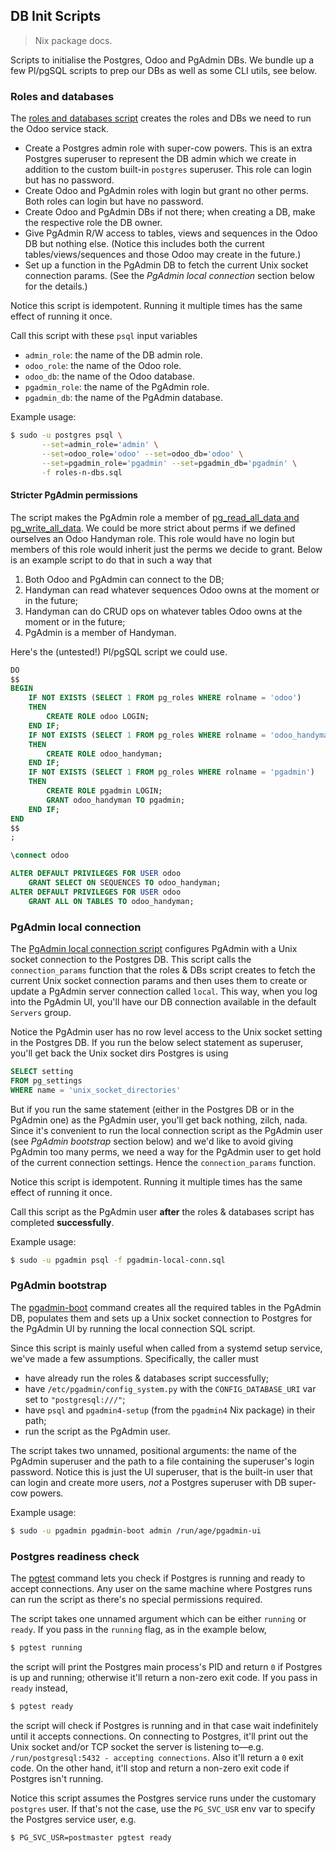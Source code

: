 DB Init Scripts
---------------
> Nix package docs.

Scripts to initialise the Postgres, Odoo and PgAdmin DBs. We bundle
up a few Pl/pgSQL scripts to prep our DBs as well as some CLI utils,
see below.


### Roles and databases

The [roles and databases script][roles-n-dbs] creates the roles and
DBs we need to run the Odoo service stack.

- Create a Postgres admin role with super-cow powers. This is
  an extra Postgres superuser to represent the DB admin which
  we create in addition to the custom built-in `postgres`
  superuser. This role can login but has no password.
- Create Odoo and PgAdmin roles with login but grant no other
  perms. Both roles can login but have no password.
- Create Odoo and PgAdmin DBs if not there; when creating a DB,
  make the respective role the DB owner.
- Give PgAdmin R/W access to tables, views and sequences in the
  Odoo DB but nothing else. (Notice this includes both the current
  tables/views/sequences and those Odoo may create in the future.)
- Set up a function in the PgAdmin DB to fetch the current Unix
  socket connection params. (See the *PgAdmin local connection*
  section below for the details.)

Notice this script is idempotent. Running it multiple times has the
same effect of running it once.

Call this script with these `psql` input variables
- `admin_role`: the name of the DB admin role.
- `odoo_role`: the name of the Odoo role.
- `odoo_db`: the name of the Odoo database.
- `pgadmin_role`: the name of the PgAdmin role.
- `pgadmin_db`: the name of the PgAdmin database.

Example usage:

```bash
$ sudo -u postgres psql \
       --set=admin_role='admin' \
       --set=odoo_role='odoo' --set=odoo_db='odoo' \
       --set=pgadmin_role='pgadmin' --set=pgadmin_db='pgadmin' \
       -f roles-n-dbs.sql
```

#### Stricter PgAdmin permissions
The script makes the PgAdmin role a member of [pg_read_all_data and
pg_write_all_data][pg-roles]. We could be more strict about perms if
we defined ourselves an Odoo Handyman role. This role would have no
login but members of this role would inherit just the perms we decide
to grant. Below is an example script to do that in such a way that

1. Both Odoo and PgAdmin can connect to the DB;
2. Handyman can read whatever sequences Odoo owns at the moment
   or in the future;
3. Handyman can do CRUD ops on whatever tables Odoo owns at the
   moment or in the future;
4. PgAdmin is a member of Handyman.

Here's the (untested!) Pl/pgSQL script we could use.

```sql
DO
$$
BEGIN
    IF NOT EXISTS (SELECT 1 FROM pg_roles WHERE rolname = 'odoo')
    THEN
        CREATE ROLE odoo LOGIN;
    END IF;
    IF NOT EXISTS (SELECT 1 FROM pg_roles WHERE rolname = 'odoo_handyman')
    THEN
        CREATE ROLE odoo_handyman;
    END IF;
    IF NOT EXISTS (SELECT 1 FROM pg_roles WHERE rolname = 'pgadmin')
    THEN
        CREATE ROLE pgadmin LOGIN;
        GRANT odoo_handyman TO pgadmin;
    END IF;
END
$$
;

\connect odoo

ALTER DEFAULT PRIVILEGES FOR USER odoo
    GRANT SELECT ON SEQUENCES TO odoo_handyman;
ALTER DEFAULT PRIVILEGES FOR USER odoo
    GRANT ALL ON TABLES TO odoo_handyman;
```


### PgAdmin local connection

The [PgAdmin local connection script][local-conn] configures PgAdmin
with a Unix socket connection to the Postgres DB. This script calls
the `connection_params` function that the roles & DBs script creates
to fetch the current Unix socket connection params and then uses them
to create or update a PgAdmin server connection called `local`. This
way, when you log into the PgAdmin UI, you'll have our DB connection
available in the default `Servers` group.

Notice the PgAdmin user has no row level access to the Unix socket
setting in the Postgres DB. If you run the below select statement
as superuser, you'll get back the Unix socket dirs Postgres is using

```sql
SELECT setting
FROM pg_settings
WHERE name = 'unix_socket_directories'
```

But if you run the same statement (either in the Postgres DB or in
the PgAdmin one) as the PgAdmin user, you'll get back nothing, zilch,
nada. Since it's convenient to run the local connection script as
the PgAdmin user (see *PgAdmin bootstrap* section below) and we'd
like to avoid giving PgAdmin too many perms, we need a way for the
PgAdmin user to get hold of the current connection settings. Hence
the `connection_params` function.

Notice this script is idempotent. Running it multiple times has the
same effect of running it once.

Call this script as the PgAdmin user **after** the roles & databases
script has completed **successfully**.

Example usage:

```bash
$ sudo -u pgadmin psql -f pgadmin-local-conn.sql
```


### PgAdmin bootstrap

The [pgadmin-boot][boot] command creates all the required tables in
the PgAdmin DB, populates them and sets up a Unix socket connection
to Postgres for the PgAdmin UI by running the local connection SQL
script.

Since this script is mainly useful when called from a systemd setup
service, we've made a few assumptions. Specifically, the caller must

- have already run the roles & databases script successfully;
- have `/etc/pgadmin/config_system.py` with the `CONFIG_DATABASE_URI`
  var set to `"postgresql:///"`;
- have `psql` and `pgadmin4-setup` (from the `pgadmin4` Nix package)
  in their path;
- run the script as the PgAdmin user.

The script takes two unnamed, positional arguments: the name of the
PgAdmin superuser and the path to a file containing the superuser's
login password. Notice this is just the UI superuser, that is the
built-in user that can login and create more users, *not* a Postgres
superuser with DB super-cow powers.

Example usage:

```bash
$ sudo -u pgadmin pgadmin-boot admin /run/age/pgadmin-ui
```


### Postgres readiness check

The [pgtest][pgtest] command lets you check if Postgres is running
and ready to accept connections. Any user on the same machine where
Postgres runs can run the script as there's no special permissions
required.

The script takes one unnamed argument which can be either `running`
or `ready`. If you pass in the `running` flag, as in the example
below,

```bash
$ pgtest running
```

the script will print the Postgres main process's PID and return `0`
if Postgres is up and running; otherwise it'll return a non-zero exit
code. If you pass in `ready` instead,

```bash
$ pgtest ready
```

the script will check if Postgres is running and in that case wait
indefinitely until it accepts connections. On connecting to Postgres,
it'll print out the Unix socket and/or TCP socket the server is listening
to—e.g. `/run/postgresql:5432 - accepting connections`. Also it'll
return a `0` exit code. On the other hand, it'll stop and return a
non-zero exit code if Postgres isn't running.

Notice this script assumes the Postgres service runs under the customary
`postgres` user. If that's not the case, use the `PG_SVC_USR` env var
to specify the Postgres service user, e.g.

```bash
$ PG_SVC_USR=postmaster pgtest ready
```




[boot]: ./sh/pgadmin-boot.sh
[local-conn]: ./sql/pgadmin-local-conn.sql
[pg-roles]: https://www.postgresql.org/docs/15/predefined-roles.html
[pgtest]: ./sh/pgtest.sh
[roles-n-dbs]: ./sql/roles-n-dbs.sql
